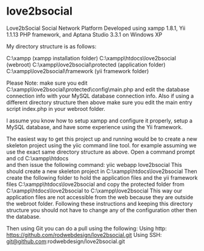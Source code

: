 love2bsocial
============

Love2bSocial Social Network Platform
Developed using xampp 1.8.1, Yii 1.1.13 PHP framework, and Aptana Studio 3.3.1 on Windows XP

My directory structure is as follows:

C:\xampp (xampp installation folder)
C:\xampp\htdocs\love2bsocial (webroot)
C:\xampp\love2bsocial\protected (application folder)
C:\xampp\love2bsocial\framework (yii framework folder)

Please Note: make sure you edit C:\xampp\love2bsocial\protected\config\main.php
			 and edit the database connection info with your MySQL database
			 connection info. Also if using a different directory structure then
			 above make sure you edit the main entry script index.php in your
			 webroot folder.

I assume you know how to setup xampp and configure it properly, setup a MySQL
database, and have some experience using the Yii framework.

The easiest way to get this project up and running would be to create a new
skeleton project using the yiic command line tool.
for example assuming we use the exact same directory structure as above.
Open a command prompt and cd C:\xampp\htdocs\
and then issue the following command:
yiic webapp love2bsocial
This should create a new skeleton project in C:\xampp\htdocs\love2bsocial
Then create the following folder to hold the application files and the yii
framework files
C:\xampp\htdocs\love2bsocial
and copy the protected folder from C:\xampp\htdocs\love2bsocial to
C:\xampp\love2bsocial
This way our application files are not accessible from the web because they are
outside the webroot folder.
Following these instructions and keeping this directory structure you should not
have to change any of the configuration other then the database.

Then using Git you can do a pull using the following:
Using http: https://github.com/rodwebdesign/love2bsocial.git
Using SSH: git@github.com:rodwebdesign/love2bsocial.git